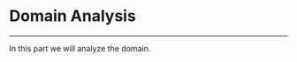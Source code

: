 # Domain Analysis

---

In this part we will analyze the domain. 

```plantuml:app-use-case.puml 

```
